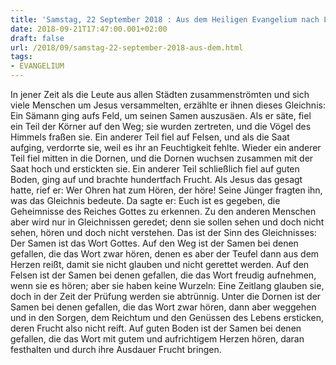 ```yaml
---
title: 'Samstag, 22 September 2018 : Aus dem Heiligen Evangelium nach Lukas - Lk 8,4-15.'
date: 2018-09-21T17:47:00.001+02:00
draft: false
url: /2018/09/samstag-22-september-2018-aus-dem.html
tags: 
- EVANGELIUM
---
```


In jener Zeit als die Leute aus allen Städten zusammenströmten und sich viele Menschen um Jesus versammelten, erzählte er ihnen dieses Gleichnis: Ein Sämann ging aufs Feld, um seinen Samen auszusäen. Als er säte, fiel ein Teil der Körner auf den Weg; sie wurden zertreten, und die Vögel des Himmels fraßen sie. Ein anderer Teil fiel auf Felsen, und als die Saat aufging, verdorrte sie, weil es ihr an Feuchtigkeit fehlte. Wieder ein anderer Teil fiel mitten in die Dornen, und die Dornen wuchsen zusammen mit der Saat hoch und erstickten sie. Ein anderer Teil schließlich fiel auf guten Boden, ging auf und brachte hundertfach Frucht. Als Jesus das gesagt hatte, rief er: Wer Ohren hat zum Hören, der höre! Seine Jünger fragten ihn, was das Gleichnis bedeute. Da sagte er: Euch ist es gegeben, die Geheimnisse des Reiches Gottes zu erkennen. Zu den anderen Menschen aber wird nur in Gleichnissen geredet; denn sie sollen sehen und doch nicht sehen, hören und doch nicht verstehen. Das ist der Sinn des Gleichnisses: Der Samen ist das Wort Gottes. Auf den Weg ist der Samen bei denen gefallen, die das Wort zwar hören, denen es aber der Teufel dann aus dem Herzen reißt, damit sie nicht glauben und nicht gerettet werden. Auf den Felsen ist der Samen bei denen gefallen, die das Wort freudig aufnehmen, wenn sie es hören; aber sie haben keine Wurzeln: Eine Zeitlang glauben sie, doch in der Zeit der Prüfung werden sie abtrünnig. Unter die Dornen ist der Samen bei denen gefallen, die das Wort zwar hören, dann aber weggehen und in den Sorgen, dem Reichtum und den Genüssen des Lebens ersticken, deren Frucht also nicht reift. Auf guten Boden ist der Samen bei denen gefallen, die das Wort mit gutem und aufrichtigem Herzen hören, daran festhalten und durch ihre Ausdauer Frucht bringen.